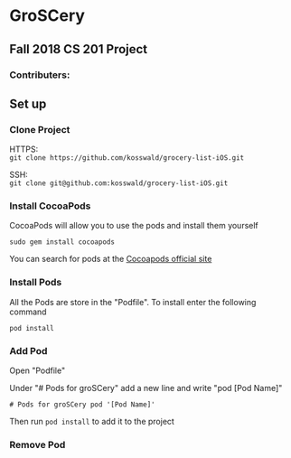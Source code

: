 # GroSCery
## Fall 2018 CS 201 Project 
### Contributers:

## Set up

### Clone Project

HTTPS:  
`git clone https://github.com/kosswald/grocery-list-iOS.git`

SSH:  
`git clone git@github.com:kosswald/grocery-list-iOS.git`

### Install CocoaPods

CocoaPods will allow you to use the pods and install them yourself

`sudo gem install cocoapods`

You can search for pods at the [Cocoapods official site](https://cocoapods.org)

### Install Pods

All the Pods are store in the "Podfile". To install enter the following command

`pod install`

### Add Pod

Open "Podfile"

Under "# Pods for groSCery" add a new line and write "pod [Pod Name]"

`# Pods for groSCery
pod '[Pod Name]'`

Then run `pod install` to add it to the project

### Remove Pod


